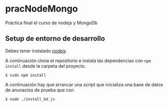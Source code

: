 # pracNodeMongo
Práctica final el curso de nodejs y MongoDb

## Setup de entorno de desarrollo

Debes tener instalado [nodejs](http://nodejs.org/en/)

A continuación clona el repositorio e instala las dependencias con `npm install` desde la carpeta del proyecto.

```
$ sudo npm install 
```
A continuación hay que arrancar una script que inicializa una base de datos de anunacios de prueba que con

```
$ node ./install_bd.js
```




